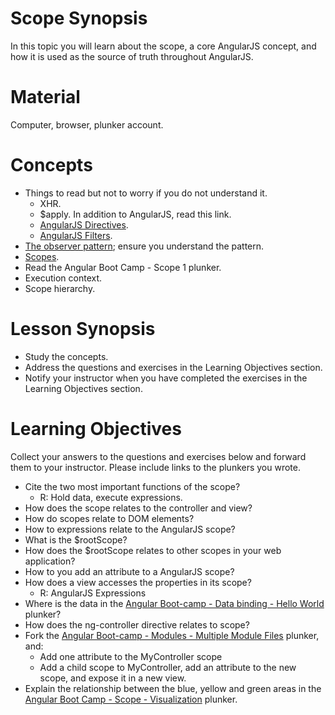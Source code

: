 Scope Synopsis
==============
In this topic you will learn about the scope, a core AngularJS concept, and how it is used as the source of truth throughout AngularJS.

Material
========
Computer, browser, plunker account.

Concepts
========
* Things to read but not to worry if you do not understand it.
  * XHR.
  * $apply. In addition to AngularJS, read this link.
  * [AngularJS Directives](https://docs.angularjs.org/guide/directive).
  * [AngularJS Filters](https://docs.angularjs.org/api/ng/filter/filter).
* [The observer pattern](http://www.oodesign.com/observer-pattern.html); ensure you understand the pattern.
* [Scopes](https://docs.angularjs.org/guide/scope).
* Read the Angular Boot Camp  - Scope 1 plunker.
* Execution context.
* Scope hierarchy.

Lesson Synopsis
===============
* Study the concepts.
* Address the questions and exercises in the Learning Objectives section.
* Notify your instructor when you have completed the exercises in the Learning Objectives section.

Learning Objectives
===================
Collect your answers to the questions and exercises below and forward them to your instructor. Please include links to the plunkers you wrote.
* Cite the two most important functions of the scope?
  * R: Hold data, execute expressions.
* How does the scope relates to the controller and view?
* How do scopes relate to DOM elements?
* How to expressions relate to the AngularJS scope?
* What is the $rootScope?
* How does the $rootScope relates to other scopes in your web application?
* How to you add an attribute to a AngularJS scope?
* How does a view accesses the properties in its scope?
  * R: AngularJS Expressions
* Where is the data in the [Angular Boot-camp - Data binding - Hello World](http://plnkr.co/edit/C78r4vqXNwXjJ3LZUHm0?p=info) plunker?
* How does the ng-controller directive relates to scope?
* Fork the [Angular Boot-camp - Modules - Multiple Module Files](http://plnkr.co/edit/tWc0LeqCK9ghsOuzpcKw?p=preview) plunker, and:
  * Add one attribute to the MyController scope
  * Add a child scope to MyController,  add an attribute to the new scope, and expose it in a new view.
* Explain the relationship between the blue, yellow and green areas in the [Angular Boot Camp  - Scope  - Visualization](http://plnkr.co/edit/kcNd6O?p=preview) plunker.

